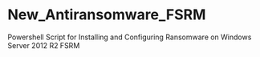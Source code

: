 # New_Antiransomware_FSRM
Powershell Script for Installing and Configuring Ransomware on Windows Server 2012 R2 FSRM
